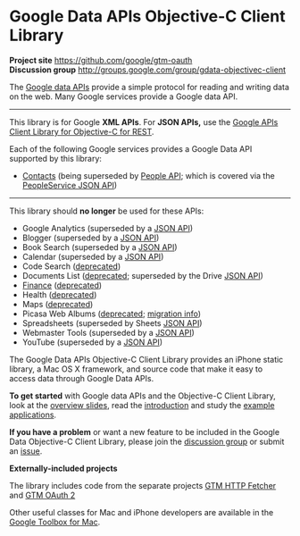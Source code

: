# Google Data APIs Objective-C Client Library #

**Project site** <https://github.com/google/gtm-oauth><br>
**Discussion group** <http://groups.google.com/group/gdata-objectivec-client>

The [Google data APIs](https://developers.google.com/gdata/) provide a
simple protocol for reading and writing data on the web.  Many Google services
provide a Google data API.

---

This library is for Google **XML APIs**. For **JSON APIs,** use the
[Google APIs Client Library for Objective-C for REST](https://github.com/google/google-api-objectivec-client-for-rest).

Each of the following Google services provides a Google Data API supported by
this library:
- [Contacts](http://code.google.com/apis/contacts/) (being superseded by
  [People API](https://developers.google.com/people/); which is covered via the
  [PeopleService JSON API](https://github.com/google/google-api-objectivec-client-for-rest))

---

This library should **no longer** be used for these APIs:
- Google Analytics (superseded by a [JSON API](https://github.com/google/google-api-objectivec-client-for-rest))
- Blogger (superseded by a [JSON API](https://github.com/google/google-api-objectivec-client-for-rest))
- Book Search (superseded by a [JSON API](https://github.com/google/google-api-objectivec-client-for-rest))
- Calendar (superseded by a [JSON API](https://github.com/google/google-api-objectivec-client-for-rest))
- Code Search ([deprecated](http://googleblog.blogspot.com/2011/10/fall-sweep.html))
- Documents List ([deprecated](http://googledevelopers.blogspot.com/2012/09/retiring-google-documents-list-api-v3.html); superseded by the Drive [JSON API](https://github.com/google/google-api-objectivec-client-for-rest))
- [Finance](http://code.google.com/apis/finance/) ([deprecated](http://googledevelopers.blogspot.com/2012/04/changes-to-deprecation-policies-and-api.html))
- Health ([deprecated](http://googleblog.blogspot.com/2011/06/update-on-google-health-and-google.html))
- Maps ([deprecated](http://googlegeodevelopers.blogspot.com/2010/11/maps-data-api-deprecation-announcement.html))
- Picasa Web Albums ([deprecated](https://developers.google.com/picasa-web/docs/3.0/deprecation); [migration info](https://developers.google.com/picasa-web/docs/3.0/developers_guide_migration))
- Spreadsheets (superseded by Sheets [JSON API](https://github.com/google/google-api-objectivec-client-for-rest))
- Webmaster Tools (superseded by a [JSON API](https://github.com/google/google-api-objectivec-client-for-rest))
- YouTube (superseded by a [JSON API](https://github.com/google/google-api-objectivec-client-for-rest))

The Google Data APIs Objective-C Client Library provides an iPhone static
library, a Mac OS X framework, and source code that make it easy to access data
through Google Data APIs.

**To get started** with Google data APIs and the Objective-C Client Library,
look at the [overview slides](http://docs.google.com/Presentation?id=dftpzpbs_0g5w3q5cg),
read the [introduction](https://github.com/google/gdata-objectivec-client/wiki)
and study the [example applications](https://github.com/google/gdata-objectivec-client/tree/master/Examples).

**If you have a problem** or want a new feature to be included in the Google
Data Objective-C Client Library, please join the
[discussion group](http://groups.google.com/group/gdata-objectivec-client)
or submit an [issue](https://github.com/google/gdata-objectivec-client/issues).

**Externally-included projects**

The library includes code from the separate projects
[GTM HTTP Fetcher](https://github.com/google/gtm-http-fetcher) and
[GTM OAuth 2](https://github.com/google/gtm-oauth2)


Other useful classes for Mac and iPhone developers are available in the
[Google Toolbox for Mac](https://github.com/google/google-toolbox-for-mac).
